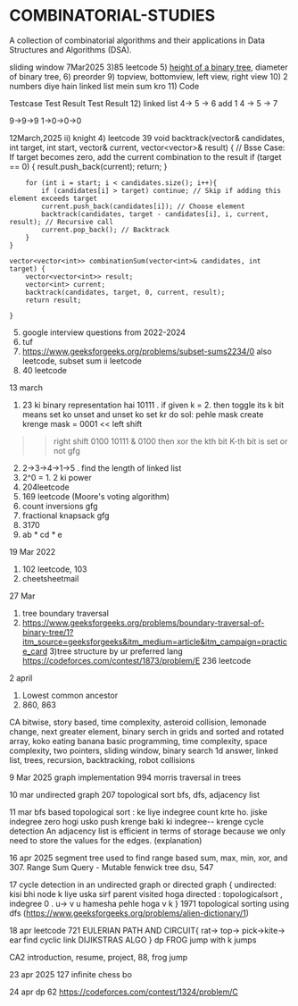 # COMBINATORIAL-STUDIES
A collection of combinatorial algorithms and their applications in Data Structures and Algorithms (DSA).


sliding window
7Mar2025
3)85 leetcode
5) [height of a binary tree](https://www.hackerrank.com/challenges/tree-height-of-a-binary-tree/problem), 
diameter of binary tree,
6)  preorder
9) topview, bottomview, left view, right view
10) 2 numbers diye hain linked list mein sum kro
11) 
Code


Testcase
Test Result
Test Result 
12) linked list 4-> 5 -> 6 add 1
4 -> 5 -> 7

9->9->9 1->0->0->0

12March,2025
    ii) knight
4) leetcode 39
void backtrack(vector<int>& candidates, int target, int start, vector<int>& current, vector<vector<int>>& result) {
        // Bsse Case: If target becomes zero, add the current combination to the result 
        if (target == 0) {
            result.push_back(current);
            return;
        }

        for (int i = start; i < candidates.size(); i++){
            if (candidates[i] > target) continue; // Skip if adding this element exceeds target
            current.push_back(candidates[i]); // Choose element
            backtrack(candidates, target - candidates[i], i, current, result); // Recursive call
            current.pop_back(); // Backtrack
        }
    }

    vector<vector<int>> combinationSum(vector<int>& candidates, int target) {
        vector<vector<int>> result;
        vector<int> current;
        backtrack(candidates, target, 0, current, result);
        return result;

    }
5) google interview questions from 2022-2024
6) tuf
7) https://www.geeksforgeeks.org/problems/subset-sums2234/0 also leetcode, subset sum ii leetcode
8) 40 leetcode

13 march
1) 23 ki binary representation hai 10111 . if given k = 2. then toggle its k bit means set ko unset and unset ko set kr do
sol: pehle mask create krenge 
mask = 0001
<< left shift
>> right shift
0100
10111 & 0100
then xor the kth bit
K-th bit is set or not gfg
2) 2->3->4->1->5 . find the length of linked list
3) 2^0 = 1. 2 ki power
4) 204leetcode
5) 169 leetcode (Moore's voting algorithm)
6) count inversions gfg
7) fractional knapsack gfg
8) 3170
9) ab * cd * e

19 Mar 2022
1) 102 leetcode, 103
2) cheetsheetmail

27 Mar 
1) tree boundary traversal
2) https://www.geeksforgeeks.org/problems/boundary-traversal-of-binary-tree/1?itm_source=geeksforgeeks&itm_medium=article&itm_campaign=practice_card
3)tree structure by ur preferred lang
https://codeforces.com/contest/1873/problem/E
236 leetcode

2 april 
1) Lowest common ancestor
2) 860, 863

CA
bitwise, story based, time complexity, asteroid collision, lemonade change, next greater element, binary serch in grids and sorted and rotated array, koko eating banana
basic programming, time complexity, space complexity, two pointers, sliding window, binary search 1d answer, linked list, trees, recursion, backtracking, robot collisions

9 Mar 2025
graph implementation
994
morris traversal in trees 

10 mar
undirected graph
207 topological sort
bfs, dfs, adjacency list 

11 mar
bfs based topological sort : ke liye indegree count krte ho. jiske indegree zero hogi usko push krenge baki ki indegree-- krenge 
cycle detection
An adjacency list is efficient in terms of storage because we only need to store the values for the edges. (explanation)

16 apr 2025
segment tree used to find range based sum, max, min, xor, and
307. Range Sum Query - Mutable
fenwick tree
dsu, 547

17 cycle detection in an undirected graph or directed graph
{
    undirected: kisi bhi node k liye uska sirf parent visited hoga
    directed : topologicalsort , indegree 0 . u-> v u hamesha pehle hoga v k
}
1971
topological sorting using dfs
(https://www.geeksforgeeks.org/problems/alien-dictionary/1)

18 apr 
leetcode 721
EULERIAN PATH AND CIRCUIT{
    rat-> top-> pick->kite-> ear
    find cyclic link
    DIJIKSTRAS ALGO
}
dp
FROG jump with k jumps

CA2 
introduction, resume, project, 88, frog jump

23 apr 2025
127
infinite chess bo

24 apr
dp
62
https://codeforces.com/contest/1324/problem/C
